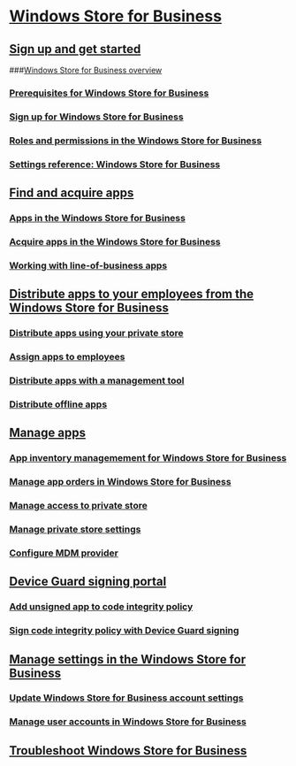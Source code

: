 # [Windows Store for Business](index.md)
## [Sign up and get started](sign-up-windows-store-for-business-overview.md)
###[Windows Store for Business overview](windows-store-for-business-overview.md)
### [Prerequisites for Windows Store for Business](prerequisites-windows-store-for-business.md)
### [Sign up for Windows Store for Business](sign-up-windows-store-for-business.md)
### [Roles and permissions in the Windows Store for Business](roles-and-permissions-windows-store-for-business.md)
### [Settings reference: Windows Store for Business](settings-reference-windows-store-for-business.md)
## [Find and acquire apps](find-and-acquire-apps-overview.md)
### [Apps in the Windows Store for Business](apps-in-windows-store-for-business.md)
### [Acquire apps in the Windows Store for Business](acquire-apps-windows-store-for-business.md)
### [Working with line-of-business apps](working-with-line-of-business-apps.md)
## [Distribute apps to your employees from the Windows Store for Business](distribute-apps-to-your-employees-windows-store-for-business.md)
### [Distribute apps using your private store](distribute-apps-from-your-private-store.md)
### [Assign apps to employees](assign-apps-to-employees.md)
### [Distribute apps with a management tool](distribute-apps-with-management-tool.md)
### [Distribute offline apps](distribute-offline-apps.md)
## [Manage apps](manage-apps-windows-store-for-business-overview.md)
### [App inventory managemement for Windows Store for Business](app-inventory-management-windows-store-for-business.md)
### [Manage app orders in Windows Store for Business](manage-orders-windows-store-for-business.md)
### [Manage access to private store](manage-access-to-private-store.md)
### [Manage private store settings](manage-private-store-settings.md)
### [Configure MDM provider](configure-mdm-provider-windows-store-for-business.md)
## [Device Guard signing portal](device-guard-signing-portal.md)
### [Add unsigned app to code integrity policy](add-unsigned-app-to-code-integrity-policy.md)
### [Sign code integrity policy with Device Guard signing](sign-code-integrity-policy-with-device-guard-signing.md)
## [Manage settings in the Windows Store for Business](manage-settings-windows-store-for-business.md)
### [Update Windows Store for Business account settings](update-windows-store-for-business-account-settings.md)
### [Manage user accounts in Windows Store for Business](manage-users-and-groups-windows-store-for-business.md)
## [Troubleshoot Windows Store for Business](troubleshoot-windows-store-for-business.md)


